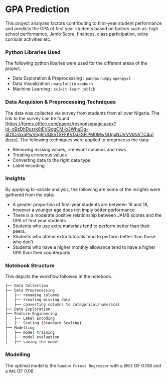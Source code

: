 # GPA Prediction
This project analyzes factors contributing to first-year student performance and predicts the GPA of first year students based on factors such as: high school performance, Jamb Score, finances, class participation, extra curriular activities etc. 

### Python Libraries Used
The following python libaries were used for the different areas of the project. 
- Data Exploration & Preprocessing : `pandas` `numpy` `openpyxl`
- Data Visualization : `matplotlib` `seaborn`
- Machine Learning : `scikit-learn` `joblib`

### Data Acquision & Preprocessing Techniques
The data was collected via survey from students from all over Nigeria. The link to the survey can be found [https://forms.office.com/pages/responsepage.aspx?id=oBzDhDusrk6tEVGdgCM-b3WhuDg-4D1CshxaPwVhg9lUQkhTSFFKVDJESFlPM0MwNUgxNUVVVkNVTC4u](here). The following techniques were applied to preprocess the data:
- Removing missing values, irrelevant columns and rows
- Treating erroneous values 
- Converting data to the right data type
- Label encoding 

### Insights
By applying bi-variate analysis, the following are some of the insights were gathered from the data: 

- A greater proportion of first-year students are between 16 and 18, however a younger age does not imply better performance
- There is a moderate positive relationship between JAMB scores and the GPA of first year students
- Students who use extra materials tend to perform better than their peers. 
- Students who attend extra tutorials tend to perform better than those who don't 
- Students who have a higher monthly allowance tend to have a higher GPA than their counterparts.

### Notebook Structure
This depicts the workflow followed in the notebook.

```bash
├── Data Collection
├── Data Preprocessing
│   ├── renaming columns
│   ├── treating missing data
│   ├── converting columns to categorical/numerical
├── Data Exploration
├── Feature Engineering
│   ├── Label Encoding
│   ├── Scaling (Standard Scaling)
├── Modelling
│   ├── model training
│   ├── model evaluation
│   ├── saving the model
```
### Modelling
The optimal model is the `Random Forest Regressor` with a `RMSE` OF 0.108 and a `MAE` OF 0.08
